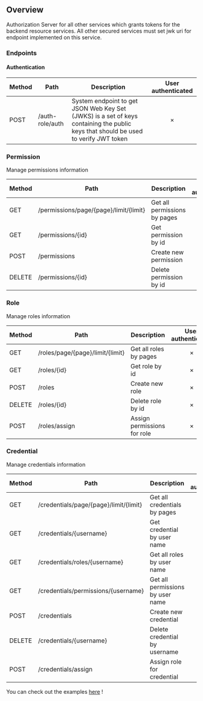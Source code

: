 ## Overview

Authorization Server for all other services which grants tokens for the backend resource services. All other secured services must set jwk uri for endpoint implemented on this service.

### Endpoints
#### Authentication
Method	| Path	| Description	| User authenticated	
------------- | ------------------------- | ------------- |:-------------:|
POST	| /auth-role/auth	| System endpoint to get JSON Web Key Set (JWKS) is a set of keys containing the public keys that should be used to verify JWT token	|  × |

### Permission
Manage permissions information

Method	| Path	| Description	| User authenticated	| Role
------------- | ------------------------- | ------------- |:-------------:| :-------------:|
GET	| /permissions/page/{page}/limit/{limit}	| Get all permissions by pages	|  × | PERM_READ_PERMISSION |
GET	| /permissions/{id}		| Get permission by id	|  × | PERM_READ_PERMISSION |
POST| /permissions	| Create new permission | ×  | PERM_WRITE_PERMISSION |
DELETE	| /permissions/{id}	| Delete permission by id | ×  | PERM_DELETE_PERMISSION |

### Role
Manage roles information

Method	| Path	| Description	| User authenticated	| Role
------------- | ------------------------- | ------------- |:-------------:| :-------------:|
GET	| /roles/page/{page}/limit/{limit}	| Get all roles by pages	|  × | PERM_READ_ROLE |
GET	| /roles/{id}		| Get role by id	|  × | PERM_READ_ROLE |
POST| /roles	| Create new role | ×  | PERM_WRITE_ROLE |
DELETE	| /roles/{id}	| Delete role by id | ×  | PERM_DELETE_ROLE |
POST| /roles/assign	| Assign permissions for role | ×  | PERM_WRITE_ROLE |

### Credential
Manage credentials information

Method	| Path	| Description	| User authenticated	| Role
------------- | ------------------------- | ------------- |:-------------:| :-------------:|
GET	| /credentials/page/{page}/limit/{limit}	| Get all credentials by pages	|  × | PERM_READ_CREDENTIAL |
GET	| /credentials/{username}		| Get credential by user name	|  × | PERM_READ_CREDENTIAL |
GET	| /credentials/roles/{username}		| Get all roles by user name	|  × | PERM_READ_CREDENTIAL |
GET	| /credentials/permissions/{username}		| Get all permissions by user name	|  × | PERM_READ_CREDENTIAL |
POST| /credentials	| Create new credential | ×  | PERM_WRITE_CREDENTIAL |
DELETE	| /credentials/{username}	| Delete credential by username | ×  | PERM_DELETE_CREDENTIAL |
POST| /credentials/assign	| Assign role for credential | ×  | PERM_WRITE_CREDENTIAL |

You can check out the examples [here](https://github.com/congcoi123/product-order-services/blob/develop/systems/auth-role/ENDPOINTS.md) !
